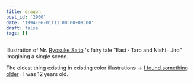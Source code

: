 ```yaml
---
title: dragon
post_id: '2900'
date: '1994-06-01T11:00:00+09:00'
draft: false
tags: []
---
```


Illustration of Mr. [Ryosuke Saito](https://ja.wikipedia.org/wiki/%E6%96%8E%E8%97%A4%E9%9A%86%E4%BB%8B) 's fairy tale "East · Taro and Nishi · Jiro" imagining a single scene.

The oldest thing existing in existing color illustrations → [I found something older](../../1986/06/13-dad.md) . I was 12 years old.